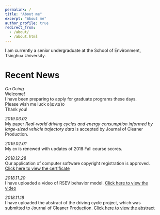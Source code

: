 ```yaml
---
permalink: /
title: "About me"
excerpt: "About me"
author_profile: true
redirect_from: 
  - /about/
  - /about.html
---
```


I am currently a senior undergraduate at the School of Environment, Tsinghua University.

Recent News
======
*On Going*   
Welcome!  
I have been preparing to apply for graduate programs these days.    
Please wish me luck o(≧v≦)o  
Thank you!


*2019.03.02*  
My paper *Real-world driving cycles and energy consumption informed by large-sized vehicle trajectory data* is accepted by Journal of Cleaner Production.


*2019.02.01*  
My cv is renewed with updates of 2018 Fall course scores.


*2018.12.28*  
Our application of computer software copyright registration is approved. [Click here to view the certificate](../files/SoftwareCopyright.pdf)


*2018.11.20*   
I have uploaded a video of RSEV behavior model. [Click here to view the video](https://youtu.be/sCzTQcV4E80)


*2018.11.18*   
I have uploaded the abstract of the driving cycle project, which was submitted to Journal of Cleaner Production. [Click here to view the abstract](../files/paperAbstract4.0.pdf)
